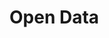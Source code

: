 # Open Data

<!-- (handles) - OAI PMH, Handle Services -->

<!-- TODO VFS-7219 migrate open data docs -->

<!-- @TODO VFS-7218 missing chapter -->
